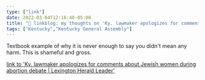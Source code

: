 ```yaml
---
type: ["link"]
date: 2022-03-04T12:16:48-05:00
title: "🔗 linkblog: my thoughts on 'Ky. lawmaker apologizes for comments about Jewish women during abortion debate | Lexington Herald Leader'"
tags: ["Kentucky","Kentucky General Assembly"]
---
```

Textbook example of why it is never enough to say you didn't mean any harm. This is shameful and gross.
 
[link to 'Ky. lawmaker apologizes for comments about Jewish women during abortion debate | Lexington Herald Leader'](https://www.kentucky.com/news/politics-government/article259002493.html)
